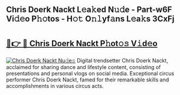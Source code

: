 ## Chris Doerk Nackt L𝚎a𝚔ed N𝚞𝚍e - Part-w6F Vi𝚍𝚎o P𝚑𝚘tos - H𝚘𝚝 O𝚗𝚕yf𝚊ns L𝚎a𝚔s 3CxFj

# <h2><a href="http://kf5edh.oniu.top/?m=Chris+Doerk+Nackt">🔗👉 🔴 Chris Doerk Nackt P𝚑ot𝚘𝚜 V𝚒d𝚎o</a></h2>

[![Chris Doerk Nackt Nu𝚍e𝚜](https://i.imgur.com/0qMVB7G.gif)](http://kf5edh.oniu.top/?m=Chris+Doerk+Nackt)
Digital trendsetter Chris Doerk Nackt, acclaimed for sharing dance and lifestyle content, consisting of presentations and personal vlogs on social media. Exceptional circus performer Chris Doerk Nackt, famed for their remarkable skills and accomplishments in various circus acts.  
